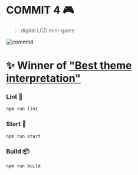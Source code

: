 # COMMIT 4 🎮
> digital LCD mini-game

![commit4](https://i.imgur.com/tIruBpP.png)

# ✨ Winner of ["Best theme interpretation"](https://github.com/blog/2483-game-off-2017-winners)

### Lint 🎩

```bash
npm run lint
```

### Start 🏁

```bash
npm run start
```

### Build 📦

```bash
npm run build
```
